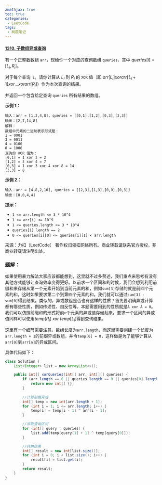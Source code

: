 ```yaml
---
zmathjax: true
toc: true
categories:
 - LeetCode
tags:
 - 刷题笔记
---
```


#### [1310. 子数组异或查询](https://leetcode-cn.com/problems/xor-queries-of-a-subarray/)

有一个正整数数组 `arr`，现给你一个对应的查询数组 `queries`，其中 $queries[i] = [L_i, R_i]$。

对于每个查询` i`，请你计算从 $L_i$ 到 $R_i$ 的 `XOR` 值（即 $arr[L_i] xor arr[L_i+1] xor ... xor arr[R_i]$）作为本次查询的结果。

并返回一个包含给定查询 `queries` 所有结果的数组。

<!--more-->

**示例 1：**

```
输入：arr = [1,3,4,8], queries = [[0,1],[1,2],[0,3],[3,3]]
输出：[2,7,14,8] 
解释：
数组中元素的二进制表示形式是：
1 = 0001 
3 = 0011 
4 = 0100 
8 = 1000 
查询的 XOR 值为：
[0,1] = 1 xor 3 = 2 
[1,2] = 3 xor 4 = 7 
[0,3] = 1 xor 3 xor 4 xor 8 = 14 
[3,3] = 8
```

**示例 2：**

```
输入：arr = [4,8,2,10], queries = [[2,3],[1,3],[0,0],[0,3]]
输出：[8,0,4,4]
```

**提示：**

-   `1 <= arr.length <= 3 * 10^4`
-   `1 <= arr[i] <= 10^9`
-   `1 <= queries.length <= 3 * 10^4`
-   `queries[i].length == 2`
-   `0 <= queries[i][0] <= queries[i][1] < arr.length`

来源：力扣（LeetCode）
著作权归领扣网络所有。商业转载请联系官方授权，非商业转载请注明出处。

### 题解：

如果使用暴力解法大家应该都能想到，这里就不过多赘述，我们重点来思考有没有其他方式能够让查询效率变得更好。以前求一个区间和的时候，我们会想到利用前缀和来存储从第一个元素开始到当前元素的和，例如`sum[3]`存储的就是前四个元素的和，这时如果要求第二个到第四个元素的和，我们就可以通过`sum[3] - sum[0]`得到结果。类似的，异或数组是否也有这样的性质？首先要明确异或计算都有哪些性质，例如传递性、自反性等，本题需要用到的性质就是`A xor A = 0`。我们可以仿照前缀和的形式将前`n`个元素的异或值存储起来，要求一个区间的异或值同样可以使用$temp[R_i] \ xor \ temp[L_i]$得到查询结果。

这里有一个细节需要注意，数组长度为`arr.length`，而这里需要创建一个长度为`arr.length + 1`的前缀异或数组，并令`temp[0] = 0`，这样做是为了能够计算从`arr[0]`到`arr[n]`的异或区间。

具体代码如下：

```java
class Solution {
    List<Integer> list = new ArrayList<>();

    public int[] xorQueries(int[] arr, int[][] queries) {
        if (arr.length == 0 || queries.length == 0 || queries[0].length == 0) {
            return new int[] {};
        }
		
      	//计算前缀异或
        int[] temp = new int[arr.length + 1];
        for (int i = 1; i <= arr.length; i++) {
            temp[i] = temp[i - 1] ^ arr[i - 1];
        }

      	//求取查询区间
        for (int[] query : queries) {
            list.add(temp[query[1] + 1] ^ temp[query[0]]);
        }

      	//转换结果
        int[] result = new int[list.size()];
        for (int i = 0; i < list.size(); i++) {
            result[i] = list.get(i);
        }
        return result;
    }
}
```



